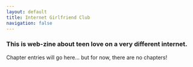 ```yaml
---
layout: default
title: Internet Girlfriend Club
navigation: false
---
```


### This is web-zine about teen love on a very different internet.

Chapter entries will go here... but for now, there are no chapters!
